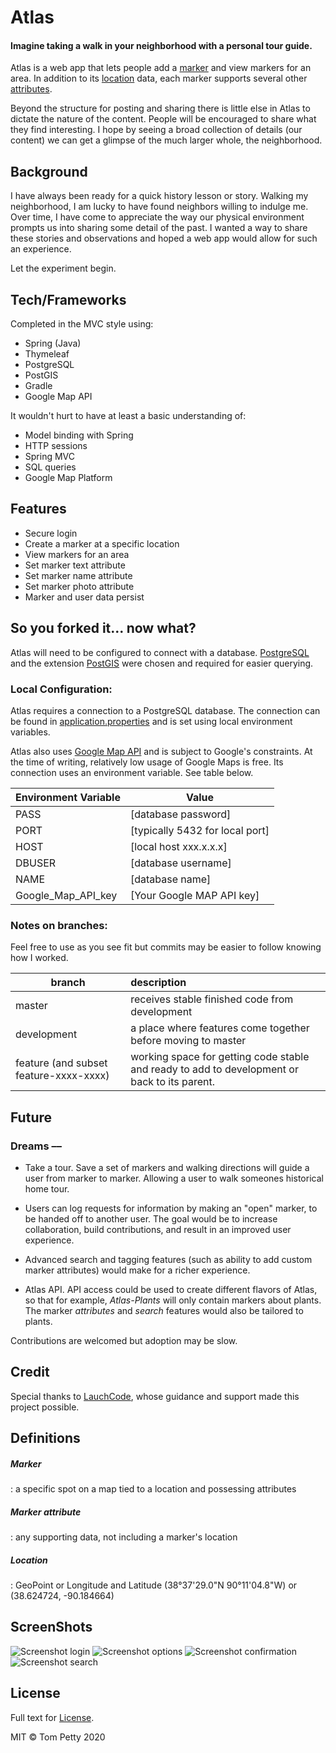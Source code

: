 # Atlas
#### Imagine taking a walk in your neighborhood with a personal tour guide.

Atlas is a web app that lets people add a [marker](#marker) and view markers for an area. In addition to its [location](#location) data, each marker supports several other [attributes](#marker-attribute). 

Beyond the structure for posting and sharing there is little else in Atlas to dictate the nature of the content. People will be encouraged to share what they find interesting. I hope by seeing a broad collection of details (our content) we can get a glimpse of the much larger whole, the neighborhood.
## Background
I have always been ready for a quick history lesson or story. Walking my neighborhood, I am lucky to have found neighbors willing to indulge me. Over time, I have come to appreciate the way our physical environment prompts us into sharing some detail of the past. I wanted a way to share these stories and observations and hoped a web app would allow for such an experience. 

Let the experiment begin.
## Tech/Frameworks
Completed in the MVC style using:
- Spring (Java)
- Thymeleaf
- PostgreSQL
- PostGIS
- Gradle
- Google Map API

It wouldn't hurt to have at least a basic understanding of:
- Model binding with Spring
- HTTP sessions
- Spring MVC
- SQL queries
- Google Map Platform
    
## Features
- Secure login
- Create a marker at a specific location
- View markers for an area
- Set marker text attribute
- Set marker name attribute
- Set marker photo attribute
- Marker and user data persist


## So you forked it... now what?

Atlas will need to be configured to connect with a database.
[PostgreSQL](https://www.postgresql.org) and the extension [PostGIS](https://postgis.net) were chosen and required for easier querying.

### Local Configuration:
Atlas requires a connection to a PostgreSQL database. The connection can be found in [application.properties](src/main/resources/application.properties) and is set using local environment variables.

Atlas also uses [Google Map API](https://developers.google.com/maps/documentation) and is subject to Google's constraints. At the time of writing, relatively low usage of Google Maps is free. Its connection uses an environment variable. See table below.

Environment Variable | Value
-------- | ---------
PASS| [database password]
PORT| [typically 5432 for local port]
HOST| [local host xxx.x.x.x]
DBUSER| [database username]
NAME| [database name]
Google_Map_API_key | [Your Google MAP API key]

### Notes on branches:
Feel free to use as you see fit but commits may be easier to follow knowing how I worked.

branch | description
------ | :-----------
master | receives stable finished code from development
development | a place where features come together before moving to master
feature (and subset feature-xxxx-xxxx) | working space for getting code stable and ready to add to development or back to its parent.


## Future
### Dreams ––

- Take a tour. Save a set of markers and walking directions will guide a user from marker to marker. Allowing a user to walk someones historical home tour.

- Users can log requests for information by making an "open" marker, to be handed off to another user. The goal would be to increase collaboration, build contributions, and result in an improved user experience. 

- Advanced search and tagging features (such as ability to add custom marker attributes) would make for a richer experience.

- Atlas API. API access could be used to create different flavors of Atlas, so that for example, *Atlas-Plants* will only contain markers about plants. The marker *attributes* and *search* features would also be tailored to plants.  

Contributions are welcomed but adoption may be slow.

## Credit
Special thanks to [LauchCode](https://www.launchcode.org/), whose guidance and support made this project possible.

## Definitions
##### Marker
: a specific spot on a map tied to a location and possessing attributes
##### Marker attribute
: any supporting data, not including a marker's location
##### Location 
: GeoPoint or Longitude and Latitude (38°37'29.0"N 90°11'04.8"W) or (38.624724, -90.184664)
## ScreenShots

![Screenshot login](readmeResources/ScreenShot950.jpg)
![Screenshot options](readmeResources/ScreenShot1012.jpg)
![Screenshot confirmation](readmeResources/ScreenShot949.jpg)
![Screenshot search](readmeResources/out.gif)

## License
Full text for [License](LICENSE).

MIT © Tom Petty 2020

